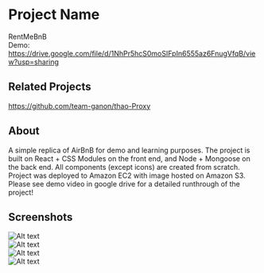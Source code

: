 # Project Name
RentMeBnB<br/>
Demo: https://drive.google.com/file/d/1NhPr5hcS0moSIFpIn6555az6FnugVfqB/view?usp=sharing

## Related Projects
https://github.com/team-ganon/thao-Proxy

## About
A simple replica of AirBnB for demo and learning purposes. The project is built on React + CSS Modules on the front end, and Node + Mongoose on the back end. All components (except icons) are created from scratch. Project was deployed to Amazon EC2 with image hosted on Amazon S3. Please see demo video in google drive for a detailed runthrough of the project!  

## Screenshots
![Alt text](https://ibb.co/R6JrvyZ "Screenshot 1")<br/>
![Alt text](https://ibb.co/qYm472S "Screenshot 2")<br/>
![Alt text](https://ibb.co/jD2p13Y "Screenshot 3")<br/>
![Alt text](https://ibb.co/WnNwb61 "Screenshot 4")<br/>
